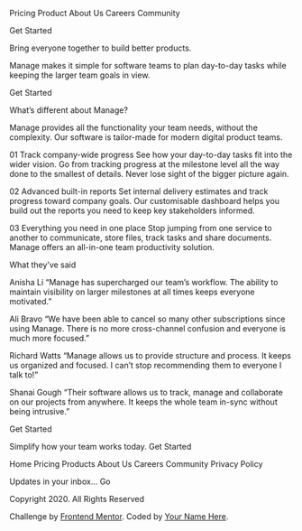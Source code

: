 
  Pricing
  Product
  About Us
  Careers
  Community

  Get Started

  Bring everyone together to build better products.

  Manage makes it simple for software teams to plan day-to-day 
  tasks while keeping the larger team goals in view.

  Get Started

  What’s different about Manage?

  Manage provides all the functionality your team needs, without 
  the complexity. Our software is tailor-made for modern digital 
  product teams. 

  01
  Track company-wide progress
  See how your day-to-day tasks fit into the wider vision. Go from 
  tracking progress at the milestone level all the way done to the 
  smallest of details. Never lose sight of the bigger picture again.

  02
  Advanced built-in reports
  Set internal delivery estimates and track progress toward company 
  goals. Our customisable dashboard helps you build out the reports 
  you need to keep key stakeholders informed.

  03
  Everything you need in one place
  Stop jumping from one service to another to communicate, store files, 
  track tasks and share documents. Manage offers an all-in-one team 
  productivity solution.

  What they’ve said

  Anisha Li
  “Manage has supercharged our team’s workflow. The ability to maintain 
  visibility on larger milestones at all times keeps everyone motivated.”

  Ali Bravo
  “We have been able to cancel so many other subscriptions since using 
  Manage. There is no more cross-channel confusion and everyone is much 
  more focused.”

  Richard Watts
  “Manage allows us to provide structure and process. It keeps us organized 
  and focused. I can’t stop recommending them to everyone I talk to!”

  Shanai Gough
  “Their software allows us to track, manage and collaborate on our projects 
  from anywhere. It keeps the whole team in-sync without being intrusive.”

  Get Started

  Simplify how your team works today.
  Get Started

  Home
  Pricing
  Products
  About Us
  Careers
  Community
  Privacy Policy

  Updates in your inbox…
  Go

  Copyright 2020. All Rights Reserved

  
  <div class="attribution">
    Challenge by <a href="https://www.frontendmentor.io?ref=challenge" target="_blank">Frontend Mentor</a>. 
    Coded by <a href="#">Your Name Here</a>.
  </div>